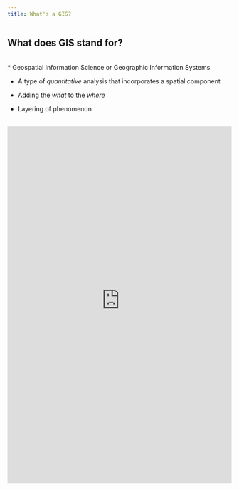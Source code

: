 ```yaml
---
title: What's a GIS?
---
```


## What does GIS stand for? 
<br>
* Geospatial Information Science or Geographic Information Systems

* A type of *quantitative* analysis that incorporates a spatial component

* Adding the *what* to the *where*

* Layering of phenomenon

<br>

<iframe width="100%" height="800px" src="https://northwestern.maps.arcgis.com/apps/Cascade/index.html?appid=8285dd1303734f1990502314bf9ea6c3" frameborder="0" scrolling="yes"></iframe>
